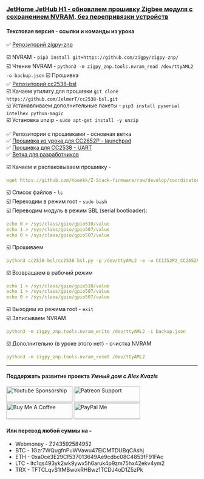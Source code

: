 ### [JetHome JetHub H1 - обновляем прошивку Zigbee модуля с сохранением NVRAM, без перепривязки устройств](https://youtu.be/QaKIUPci67w)

#### Текстовая версия - ссылки и команды из урока

:white_check_mark: [Репозиторий zigpy-znp](https://github.com/zigpy/zigpy-znp/)    

:ballot_box_with_check: NVRAM - `pip3 install git+https://github.com/zigpy/zigpy-znp/`    
:ballot_box_with_check: Чтение NVRAM - `python3 -m zigpy_znp.tools.nvram_read /dev/ttyAML2 -o backup.json`
:ballot_box_with_check: Прошивка    
:white_check_mark: [Репозиторий cc2538-bsl](https://github.com/JelmerT/cc2538-bsl)    
:ballot_box_with_check: Качаем утилиту для прошивки `git clone https://github.com/JelmerT/cc2538-bsl.git`    
:ballot_box_with_check: Устанавливаем дополнительные пакеты - `pip3 install pyserial intelhex python-magic`    
:ballot_box_with_check: Установка unzip - `sudo apt-get install -y unzip`    

:white_check_mark: Репозитории с прошивками - основная ветка    
:white_check_mark: [Прошивка из урока для CC2652P - launchpad](https://github.com/Koenkk/Z-Stack-firmware/tree/Z-Stack_Home_3.x.0_20211217/coordinator/Z-Stack_3.x.0/bin)    
:white_check_mark: [Прошивка для CC2538 - UART](https://github.com/jethome-ru/zigbee-firmware/tree/master/ti/coordinator/cc2538_cc2592)    
:white_check_mark: [Ветка для разработчиков](https://github.com/Koenkk/Z-Stack-firmware/tree/develop/coordinator/Z-Stack_3.x.0/bin)    

:ballot_box_with_check: Качаем и распаковываем прошивку -     
```yaml
wget https://github.com/Koenkk/Z-Stack-firmware/raw/develop/coordinator/Z-Stack_3.x.0/bin/CC1352P2_CC2652P_launchpad_coordinator_20220103.zip && unzip CC1352P2_CC2652P_launchpad_coordinator_20220103.zip
```
:ballot_box_with_check: Список файлов - `ls`    
:ballot_box_with_check: Переходим в режим root - `sudo bash`    
:ballot_box_with_check: Переводим модуль в режим SBL (serial bootloader):
```yaml
echo 0 > /sys/class/gpio/gpio510/value
echo 1 > /sys/class/gpio/gpio507/value
echo 0 > /sys/class/gpio/gpio507/value
```
:ballot_box_with_check: Прошиваем
```yaml
python3 cc2538-bsl/cc2538-bsl.py -p /dev/ttyAML2 -e -w CC1352P2_CC2652P_launchpad_coordinator_20220103.hex
```
:ballot_box_with_check: Возвращаем в рабочий режим
```yaml
echo 1 > /sys/class/gpio/gpio510/value
echo 1 > /sys/class/gpio/gpio507/value
echo 0 > /sys/class/gpio/gpio507/value
```
:ballot_box_with_check: Выходим из режима root - `exit`    
:ballot_box_with_check: Записываем NVRAM
```yaml
python3 -m zigpy_znp.tools.nvram_write /dev/ttyAML2 -i backup.json
```
:ballot_box_with_check: Дополнительно (в уроке этого нет) - очистка NVRAM
```yaml
python3 -m zigpy_znp.tools.nvram_reset /dev/ttyAML2
```

____
#### Поддержать развитие проекта *Умный дом с Alex Kvazis*    
<a href="https://www.youtube.com/channel/UCcq9onYHbs6go3kDpfBoqhg/join" target="_blank"><img src="https://raw.githubusercontent.com/kvazis/training/master/lessons/img/youtube.png" alt="Youtube Sponsorship" style="height: 41px !important;width: 174px !important;box-shadow: 0px 3px 2px 0px rgba(190, 190, 190, 0.5) !important;-webkit-box-shadow: 0px 3px 2px 0px rgba(190, 190, 190, 0.5) !important;" ></a>
<a href="https://www.patreon.com/alex_kvazis" target="_blank"><img src="https://raw.githubusercontent.com/kvazis/training/master/lessons/img/patreon-button.png" alt="Patreon Support" style="height: 41px !important;width: 174px !important;box-shadow: 0px 3px 2px 0px rgba(190, 190, 190, 0.5) !important;-webkit-box-shadow: 0px 3px 2px 0px rgba(190, 190, 190, 0.5) !important;" ></a>
<a href="https://www.buymeacoffee.com/greatkvazis" target="_blank"><img src="https://raw.githubusercontent.com/kvazis/training/master/lessons/img/buymeacoffee.png" alt="Buy Me A Coffee" style="height: 41px !important;width: 174px !important;box-shadow: 0px 3px 2px 0px rgba(190, 190, 190, 0.5) !important;-webkit-box-shadow: 0px 3px 2px 0px rgba(190, 190, 190, 0.5) !important;" ></a>
<a href="https://www.paypal.com/paypalme/greatkvazis" target="_blank"><img src="https://raw.githubusercontent.com/kvazis/training/master/lessons/img/paypal.png" alt="PayPal Me" style="height: 41px !important;width: 174px !important;box-shadow: 0px 3px 2px 0px rgba(190, 190, 190, 0.5) !important;-webkit-box-shadow: 0px 3px 2px 0px rgba(190, 190, 190, 0.5) !important;" ></a>

#### Или перевод любой суммы на -     
* Webmoney - Z243592584952
* BTC - 1Gzr7WQugfnPuWVawu47EiCMTDUBqCAshj
* ETH - 0xa0ce3E29Cf537013649Ae9cdbc08C4853fF91FAc
* LTC - ltc1qs493yk2wk9ywx5h6aruk4p9zm75hx42ekv4ym2
* TRX - TFTCLqvS1tMBwokRHBwz1TCDJ4oD1Z5zPk